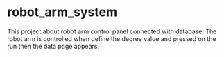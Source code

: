 # robot_arm_system
This project about robot arm control panel connected with database. The robot arm is controlled when define the degree value and pressed on the run then the data page appears.
